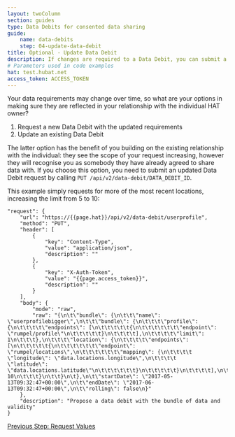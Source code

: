 ```yaml
---
layout: twoColumn
section: guides
type: Data Debits for consented data sharing
guide: 
    name: data-debits
    step: 04-update-data-debit
title: Optional - Update Data Debit
description: If changes are required to a Data Debit, you can submit a request for the user to review the updated version
# Parameters used in code examples
hat: test.hubat.net
access_token: ACCESS_TOKEN
---
```


Your data requirements may change over time, so what are your options in making sure they are reflected in your relationship with the individual HAT owner?

1. Request a new Data Debit with the updated requirements
2. Update an existing Data Debit

The latter option has the benefit of you building on the existing relationship with the individual: they see the scope of your request increasing, however they will recognise you as somebody they have already agreed to share data with. If you choose this option, you need to submit an updated Data Debit request by calling `PUT /api/v2/data-debit/DATA_DEBIT_ID`.

This example simply requests for more of the most recent locations, increasing the limit from 5 to 10:

```postman
"request": {
	"url": "https://{{page.hat}}/api/v2/data-debit/userprofile",
	"method": "PUT",
	"header": [
		{
			"key": "Content-Type",
			"value": "application/json",
			"description": ""
		},
		{
			"key": "X-Auth-Token",
			"value": "{{page.access_token}}",
			"description": ""
		}
	],
	"body": {
		"mode": "raw",
		"raw": "{\n\t\"bundle\": {\n\t\t\"name\": \"userprofilebigger\",\n\t\t\"bundle\": {\n\t\t\t\"profile\": {\n\t\t\t\t\"endpoints\": [\n\t\t\t\t\t{\n\t\t\t\t\t\t\"endpoint\": \"rumpel/profile\"\n\t\t\t\t\t}\n\t\t\t\t],\n\t\t\t\t\"limit\": 1\n\t\t\t},\n\t\t\t\"location\": {\n\t\t\t\t\"endpoints\": [\n\t\t\t\t\t{\n\t\t\t\t\t\t\"endpoint\": \"rumpel/locations\",\n\t\t\t\t\t\t\"mapping\": {\n\t\t\t\t            \"longitude\": \"data.locations.longitude\",\n\t\t\t\t            \"latitude\": \"data.locations.latitude\"\n\t\t\t\t\t\t}\n\t\t\t\t\t}\n\t\t\t\t],\n\t\t\t\t\"limit\": 10\n\t\t\t}\n\t\t}\n\t},\n\t\"startDate\": \"2017-05-13T09:32:47+00:00\",\n\t\"endDate\": \"2017-06-13T09:32:47+00:00\",\n\t\"rolling\": false\n}"
	},
	"description": "Propose a data debit with the bundle of data and validity"
}
```



<nav class="pager-nav">
<a href="03-request-data-debit-values.html">Previous Step: Request Values</a>
<a href="" style="display: none;"></a>
</nav>
